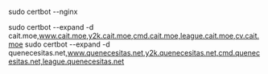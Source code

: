 sudo certbot --nginx

sudo certbot --expand -d cait.moe,www.cait.moe,y2k.cait.moe,cmd.cait.moe,league.cait.moe,cv.cait.moe
sudo certbot --expand -d quenecesitas.net,www.quenecesitas.net,y2k.quenecesitas.net,cmd.quenecesitas.net,league.quenecesitas.net